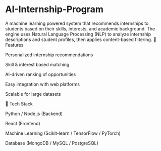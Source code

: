 # AI-Internship-Program
A machine learning powered system that recommends internships to students based on their skills, interests, and academic background. The engine uses Natural Language Processing (NLP) to analyze internship descriptions and student profiles, then applies content-based filtering.
🔹 Features

Personalized internship recommendations

Skill & interest based matching

AI-driven ranking of opportunities

Easy integration with web platforms

Scalable for large datasets

🔹 Tech Stack

Python / Node.js (Backend)

React (Frontend)

Machine Learning (Scikit-learn / TensorFlow / PyTorch)

Database (MongoDB / MySQL / PostgreSQL)
